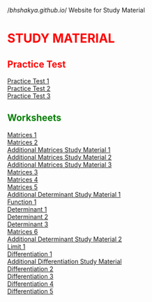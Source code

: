 /*bhshakya.github.io*/
Website for Study Material
<main id="main">

  <h1 style="color:red;" id="title">STUDY MATERIAL</h1>

  <section id="Shiksha_Sopan">
    <h2 style="color:red;">Practice Test</h2>
  </section>
  <a href="https://drive.google.com/file/d/1hbcbJz7HhnqUzk8ReswOsmUUncVOdERg/view?usp=sharing" target="_blank">Practice Test 1</a>  
  <br>
  <a href="https://drive.google.com/file/d/1PY2wmz3hjouZ744xsId_YzUaU8pxtZeh/view?usp=sharing" target="_blank">Practice Test 2</a>  
  <br>
  <a href="https://drive.google.com/file/d/1PW5uqc8FSdMb-_hf9WUbXFYeeYl-3STS/view?usp=sharing" target="_blank">Practice Test 3</a>  
 <section>
   <h2 style="color:green;">Worksheets</h2>
   </section>
   <a href="https://drive.google.com/file/d/1U5Oj8wr9_HrFOm_VaD43w17OYEMwni7A/view?usp=sharing" target="_blank">Matrices 1</a>
   <br>
  <a href="https://drive.google.com/file/d/1UDjukZm11T-DAJpsEtCFM1KUs2v5hcm-/view?usp=sharing" target="_blank">Matrices 2</a>
  <br>
  <a href="https://drive.google.com/file/d/1UDjukZm11T-DAJpsEtCFM1KUs2v5hcm-/view?usp=sharing" target="_blank">Additional Matrices Study Material 1</a>
  <br>
  <a href="https://drive.google.com/file/d/1UuioAR4sHYtOTQ8NrJ3-1K1ybxBo7Gjp/view?usp=sharing" target="_blank">Additional Matrices Study Material 2</a>
  <br>
  <a href="https://drive.google.com/file/d/1UH-cluuhVNezfbUEPEvxddcJ7VIFBt5D/view?usp=sharing" target="_blank">Additional Matrices Study Material 3</a>
  <br>
  <a href="https://drive.google.com/file/d/1UH-cluuhVNezfbUEPEvxddcJ7VIFBt5D/view?usp=sharing" target="_blank">Matrices 3</a>
  <br>
  <a href="https://drive.google.com/file/d/1UJxeQ9QIdWL9MMCMoA-vcNXnYZMZFnBq/view?usp=sharing" target="_blank">Matrices 4</a>
  <br>
  <a href="https://drive.google.com/file/d/1UO-8Xaixm97BPgnFOPHzPVFMFEyoQ5gg/view?usp=sharing" target="_blank">Matrices 5</a>
  <br>
  <a href="https://drive.google.com/file/d/1UOnu5LEU7bNsWjDMNScFeMCYYrtjrnbp/view?usp=sharing" target="_blank">Additional Determinant Study Material 1</a>
  <br>
  <a href="https://drive.google.com/file/d/1UYNiZAtFMKU1w9e7fFCt4baf2lvLeqSx/view?usp=sharing" target="_blank">Function 1</a>
  <br>
  <a href="https://drive.google.com/file/d/1Ua7hwpxG7EdeoYBLnDyssOFuXbx9rPaf/view?usp=sharing" target="_blank">Determinant 1</a>
  <br>
  <a href="https://drive.google.com/file/d/1Ua7hwpxG7EdeoYBLnDyssOFuXbx9rPaf/view?usp=sharing" target="_blank">Determinant 2</a>
  <br>
  <a href="https://drive.google.com/file/d/1UcBcu4UVVlFOHGQEfGwl1BMI58mZJHqM/view?usp=sharing" target="_blank">Determinant 3</a>
  <br>
  <a href="https://drive.google.com/file/d/1WSdEgnfjAoZ3BxBAdam9Y5gSfbIpX7F4/view?usp=sharing" target="_blank">Matrices 6</a>
  <br>
  <a href="https://drive.google.com/file/d/1W_WveB75yZ5C0LxeAk6QFpy53RaUKQZ9/view?usp=sharing" target="_blank">Additional Determinant Study Material 2</a>
  <br>
  <a href="https://drive.google.com/file/d/1W_WveB75yZ5C0LxeAk6QFpy53RaUKQZ9/view?usp=sharing" target="_blank">Limit 1</a>
  <br>
  <a href="https://drive.google.com/file/d/1c_gCwMVjka_5jb0sN_g9qI3vPKWOyUYc/view?usp=sharing" target="_blank">Differentiation 1</a>
  <br>
  <a href="https://drive.google.com/file/d/1cDamYMlgfhOfJuZGsPmrlPiUvnW-YXUa/view?usp=sharing" target="_blank">Additional Differentiation Study Material</a>
  <br>
  <a href="https://drive.google.com/file/d/1Tj_0QrhPfV2iGP9L7MiO4fRMb6BpQ5cg/view?usp=sharing" target="_blank">Differentiation 2</a>
  <br>
  <a href="https://drive.google.com/file/d/1A4ouYp2yWA12D05RVSjKFn0cYKyUAEe9/view?usp=sharing" target="_blank">Differentiation 3</a>
  <br>
  <a href="https://drive.google.com/file/d/1A4ouYp2yWA12D05RVSjKFn0cYKyUAEe9/view?usp=sharing" target="_blank">Differentiation 4</a>
  <br>
  <a href="https://drive.google.com/file/d/1A4ouYp2yWA12D05RVSjKFn0cYKyUAEe9/view?usp=sharing" target="_blank">Differentiation 5</a>
  <br>
</main>
